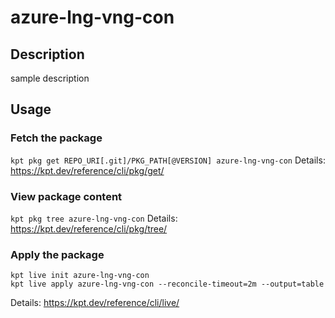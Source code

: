 # azure-lng-vng-con

## Description
sample description

## Usage

### Fetch the package
`kpt pkg get REPO_URI[.git]/PKG_PATH[@VERSION] azure-lng-vng-con`
Details: https://kpt.dev/reference/cli/pkg/get/

### View package content
`kpt pkg tree azure-lng-vng-con`
Details: https://kpt.dev/reference/cli/pkg/tree/

### Apply the package
```
kpt live init azure-lng-vng-con
kpt live apply azure-lng-vng-con --reconcile-timeout=2m --output=table
```
Details: https://kpt.dev/reference/cli/live/
